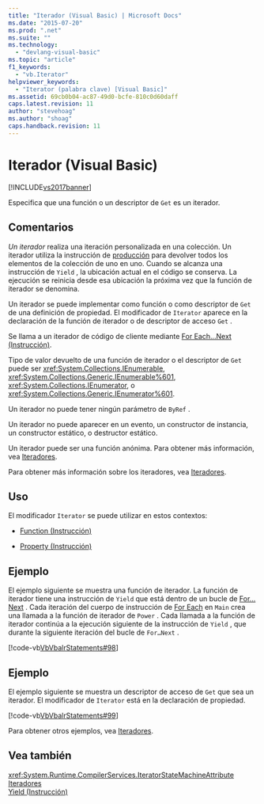 ```yaml
---
title: "Iterador (Visual Basic) | Microsoft Docs"
ms.date: "2015-07-20"
ms.prod: ".net"
ms.suite: ""
ms.technology: 
  - "devlang-visual-basic"
ms.topic: "article"
f1_keywords: 
  - "vb.Iterator"
helpviewer_keywords: 
  - "Iterator (palabra clave) [Visual Basic]"
ms.assetid: 69cb0b04-ac87-49d0-bcfe-810c0d60daff
caps.latest.revision: 11
author: "stevehoag"
ms.author: "shoag"
caps.handback.revision: 11
---
```

# Iterador (Visual Basic)
[!INCLUDE[vs2017banner](../../../visual-basic/developing-apps/includes/vs2017banner.md)]

Especifica que una función o un descriptor de `Get` es un iterador.  
  
## Comentarios  
 *Un iterador* realiza una iteración personalizada en una colección.  Un iterador utiliza la instrucción de [producción](../../../visual-basic/language-reference/statements/yield-statement.md) para devolver todos los elementos de la colección de uno en uno.  Cuando se alcanza una instrucción de `Yield` , la ubicación actual en el código se conserva.  La ejecución se reinicia desde esa ubicación la próxima vez que la función de iterador se denomina.  
  
 Un iterador se puede implementar como función o como descriptor de `Get` de una definición de propiedad.  El modificador de `Iterator` aparece en la declaración de la función de iterador o de descriptor de acceso `Get` .  
  
 Se llama a un iterador de código de cliente mediante [For Each...Next \(Instrucción\)](../../../visual-basic/language-reference/statements/for-each-next-statement.md).  
  
 Tipo de valor devuelto de una función de iterador o el descriptor de `Get` puede ser <xref:System.Collections.IEnumerable>, <xref:System.Collections.Generic.IEnumerable%601>, <xref:System.Collections.IEnumerator>, o <xref:System.Collections.Generic.IEnumerator%601>.  
  
 Un iterador no puede tener ningún parámetro de `ByRef` .  
  
 Un iterador no puede aparecer en un evento, un constructor de instancia, un constructor estático, o destructor estático.  
  
 Un iterador puede ser una función anónima.  Para obtener más información, vea [Iteradores](../Topic/Iterators%20\(C%23%20and%20Visual%20Basic\).md).  
  
 Para obtener más información sobre los iteradores, vea [Iteradores](../Topic/Iterators%20\(C%23%20and%20Visual%20Basic\).md).  
  
## Uso  
 El modificador `Iterator` se puede utilizar en estos contextos:  
  
-   [Function \(Instrucción\)](../../../visual-basic/language-reference/statements/function-statement.md)  
  
-   [Property \(Instrucción\)](../../../visual-basic/language-reference/statements/property-statement.md)  
  
## Ejemplo  
 El ejemplo siguiente se muestra una función de iterador.  La función de iterador tiene una instrucción de `Yield` que está dentro de un bucle de [For… Next](../../../visual-basic/language-reference/statements/for-next-statement.md) .  Cada iteración del cuerpo de instrucción de [For Each](../../../visual-basic/language-reference/statements/for-each-next-statement.md) en `Main` crea una llamada a la función de iterador de `Power` .  Cada llamada a la función de iterador continúa a la ejecución siguiente de la instrucción de `Yield` , que durante la siguiente iteración del bucle de `For…Next` .  
  
 [!code-vb[VbVbalrStatements#98](../../../visual-basic/language-reference/error-messages/codesnippet/visualbasic/iterator_1.vb)]  
  
## Ejemplo  
 El ejemplo siguiente se muestra un descriptor de acceso de `Get` que sea un iterador.  El modificador de `Iterator` está en la declaración de propiedad.  
  
 [!code-vb[VbVbalrStatements#99](../../../visual-basic/language-reference/error-messages/codesnippet/visualbasic/iterator_2.vb)]  
  
 Para obtener otros ejemplos, vea [Iteradores](../Topic/Iterators%20\(C%23%20and%20Visual%20Basic\).md).  
  
## Vea también  
 <xref:System.Runtime.CompilerServices.IteratorStateMachineAttribute>   
 [Iteradores](../Topic/Iterators%20\(C%23%20and%20Visual%20Basic\).md)   
 [Yield \(Instrucción\)](../../../visual-basic/language-reference/statements/yield-statement.md)